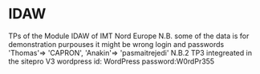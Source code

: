 # IDAW
TPs of the Module IDAW of IMT Nord Europe
N.B. some of the data is for demonstration purpouses it might be wrong
login and passwords
'Thomas'=> 'CAPRON',
'Anakin'=> 'pasmaitrejedi'
N.B.2 TP3 integreated in the sitepro V3
wordpress id: WordPress password:W0rdPr355